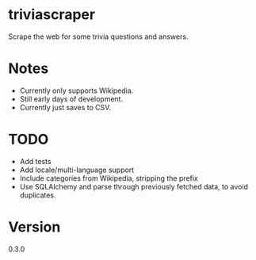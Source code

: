 # triviascraper
Scrape the web for some trivia questions and answers.

# Notes

* Currently only supports Wikipedia.
* Still early days of development.
* Currently just saves to CSV.

# TODO

* Add tests
* Add locale/multi-language support
* Include categories from Wikipedia, stripping the prefix
* Use SQLAlchemy and parse through previously fetched data, to avoid duplicates.

# Version
0.3.0
